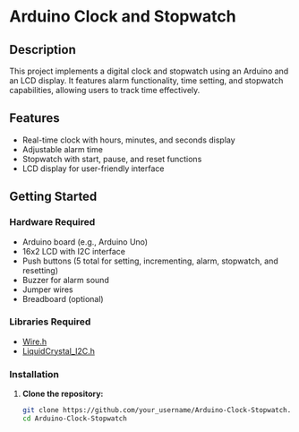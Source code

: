 # Arduino Clock and Stopwatch

## Description
This project implements a digital clock and stopwatch using an Arduino and an LCD display. It features alarm functionality, time setting, and stopwatch capabilities, allowing users to track time effectively.

## Features
- Real-time clock with hours, minutes, and seconds display
- Adjustable alarm time
- Stopwatch with start, pause, and reset functions
- LCD display for user-friendly interface

## Getting Started

### Hardware Required
- Arduino board (e.g., Arduino Uno)
- 16x2 LCD with I2C interface
- Push buttons (5 total for setting, incrementing, alarm, stopwatch, and resetting)
- Buzzer for alarm sound
- Jumper wires
- Breadboard (optional)

### Libraries Required
- [Wire.h](https://www.arduino.cc/en/Reference/Wire)
- [LiquidCrystal_I2C.h](https://github.com/johnrickman/LiquidCrystal_I2C)

### Installation
1. **Clone the repository:**
   ```bash
   git clone https://github.com/your_username/Arduino-Clock-Stopwatch.git
   cd Arduino-Clock-Stopwatch
